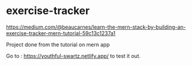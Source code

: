 # exercise-tracker
https://medium.com/@beaucarnes/learn-the-mern-stack-by-building-an-exercise-tracker-mern-tutorial-59c13c1237a1

Project done from the tutorial on mern app



Go to : https://youthful-swartz.netlify.app/  to test it out.
